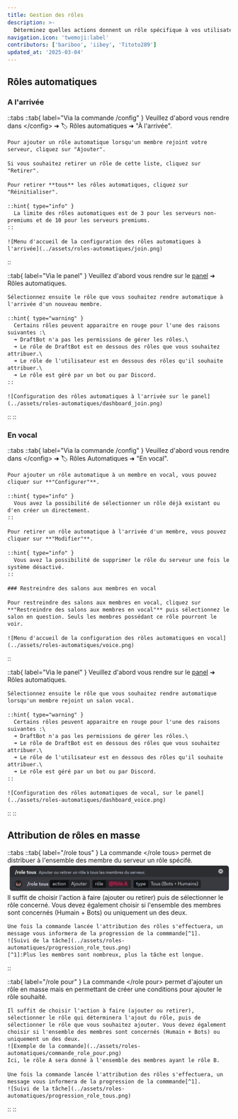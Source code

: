 ```yaml
---
title: Gestion des rôles
description: >-
  Déterminez quelles actions donnent un rôle spécifique à vos utilisateurs ou ajoutez en masse des rôles aux membres de votre serveur.
navigation.icon: 'twemoji:label'
contributors: ['bariboo', 'iibey', 'Titoto289']
updated_at: '2025-03-04'
---
```

## Rôles automatiques

### A l'arrivée

::tabs
  ::tab{ label="Via la commande /config" }
    Veuillez d'abord vous rendre dans \</config> ➜ 🏷️ Rôles automatiques ➜ "À l'arrivée".

    Pour ajouter un rôle automatique lorsqu'un membre rejoint votre serveur, cliquez sur "Ajouter".

    Si vous souhaitez retirer un rôle de cette liste, cliquez sur "Retirer".

    Pour retirer **tous** les rôles automatiques, cliquez sur "Réinitialiser".

    ::hint{ type="info" }
      La limite des rôles automatiques est de 3 pour les serveurs non-premiums et de 10 pour les serveurs premiums.
    ::

    ![Menu d'accueil de la configuration des rôles automatiques à l'arrivée](../assets/roles-automatiques/join.png)
  ::

  ::tab{ label="Via le panel" }
    Veuillez d'abord vous rendre sur le [panel](/dashboard/user/first/autoroles) ➜ Rôles automatiques.

    Sélectionnez ensuite le rôle que vous souhaitez rendre automatique à l'arrivée d'un nouveau membre.

    ::hint{ type="warning" }
      Certains rôles peuvent apparaitre en rouge pour l'une des raisons suivantes :\
      ➜ DraftBot n'a pas les permissions de gérer les rôles.\
      ➜ Le rôle de DraftBot est en dessous des rôles que vous souhaitez attribuer.\
      ➜ Le rôle de l'utilisateur est en dessous des rôles qu'il souhaite attribuer.\
      ➜ Le rôle est géré par un bot ou par Discord.
    ::

    ![Configuration des rôles automatiques à l'arrivée sur le panel](../assets/roles-automatiques/dashboard_join.png)
  ::
::

### En vocal

::tabs
  ::tab{ label="Via la commande /config" }
    Veuillez d'abord vous rendre dans \</config> ➜ 🏷️ Rôles Automatiques ➜ "En vocal".

    Pour ajouter un rôle automatique à un membre en vocal, vous pouvez cliquer sur **"Configurer"**.

    ::hint{ type="info" }
      Vous avez la possibilité de sélectionner un rôle déjà existant ou d'en créer un directement.
    ::

    Pour retirer un rôle automatique à l'arrivée d'un membre, vous pouvez cliquer sur **"Modifier"**.

    ::hint{ type="info" }
      Vous avez la possibilité de supprimer le rôle du serveur une fois le système désactivé.
    ::

    ### Restreindre des salons aux membres en vocal

    Pour restreindre des salons aux membres en vocal, cliquez sur **"Restreindre des salons aux membres en vocal"** puis sélectionnez le salon en question. Seuls les membres possédant ce rôle pourront le voir.

    ![Menu d'accueil de la configuration des rôles automatiques en vocal](../assets/roles-automatiques/voice.png)
  ::

  ::tab{ label="Via le panel" }
    Veuillez d'abord vous rendre sur le [panel](/dashboard/user) ➜ Rôles automatiques.

    Sélectionnez ensuite le rôle que vous souhaitez rendre automatique lorsqu'un membre rejoint un salon vocal.

    ::hint{ type="warning" }
      Certains rôles peuvent apparaitre en rouge pour l'une des raisons suivantes :\
      ➜ DraftBot n'a pas les permissions de gérer les rôles.\
      ➜ Le rôle de DraftBot est en dessous des rôles que vous souhaitez attribuer.\
      ➜ Le rôle de l'utilisateur est en dessous des rôles qu'il souhaite attribuer.\
      ➜ Le rôle est géré par un bot ou par Discord.
    ::

    ![Configuration des rôles automatiques de vocal, sur le panel](../assets/roles-automatiques/dashboard_voice.png)
  ::
::
## Attribution de rôles en masse

::tabs
  ::tab{ label="/role tous" }
    La commande \</role tous> permet de distribuer à l'ensemble des membre du serveur un rôle spécifé.
    ![Exemple de la commande](../assets/roles-automatiques/commande_role_tous.png)
    Il suffit de choisir l'action à faire (ajouter ou retirer) puis de sélectionner le rôle concerné. Vous devez également choisir si l'ensemble des membres sont concernés (Humain + Bots) ou uniquement un des deux.

    Une fois la commande lancée l'attribution des rôles s'effectuera, un message vous informera de la progression de la commmande[^1].
    ![Suivi de la tâche](../assets/roles-automatiques/progression_role_tous.png)
    [^1]:Plus les membres sont nombreux, plus la tâche est longue.
  ::

  ::tab{ label="/role pour" }
    La commande \</role pour> permet d'ajouter un rôle en masse mais en permettant de créer une conditions pour ajouter le rôle souhaité.

    Il suffit de choisir l'action à faire (ajouter ou retirer), sélectionner le rôle qui déterminera l'ajout du rôle, puis de sélectionner le rôle que vous souhaitez ajouter. Vous devez également choisir si l'ensemble des membres sont concernés (Humain + Bots) ou uniquement un des deux.
    ![Exemple de la commande](../assets/roles-automatiques/commande_role_pour.png)
    Ici, le rôle A sera donné à l'ensemble des membres ayant le rôle B.

    Une fois la commande lancée l'attribution des rôles s'effectuera, un message vous informera de la progression de la commmande[^1].
    ![Suivi de la tâche](../assets/roles-automatiques/progression_role_tous.png)
  ::
::
